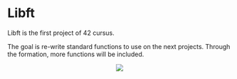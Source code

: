 # Libft

Libft is the first project of 42 cursus.

The goal is re-write standard functions to use on the next projects. Through the formation, more functions will be included.



<p align="center">
  <img src="https://user-images.githubusercontent.com/43358672/144503431-4c4d623b-9787-42be-9fe2-c99841945744.png">
</p>
